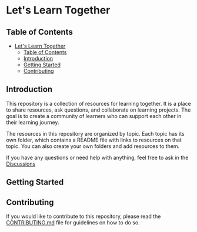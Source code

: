 # Let's Learn Together

## Table of Contents

- [Let's Learn Together](#lets-learn-together)
	- [Table of Contents](#table-of-contents)
	- [Introduction](#introduction)
	- [Getting Started](#getting-started)
	- [Contributing](#contributing)

## Introduction

This repository is a collection of resources for learning together. It is a place to share resources, ask questions, and collaborate on learning projects. The goal is to create a community of learners who can support each other in their learning journey.

The resources in this repository are organized by topic. Each topic has its own folder, which contains a README file with links to resources on that topic. You can also create your own folders and add resources to them.

If you have any questions or need help with anything, feel free to ask in the [Discussions]() 

## Getting Started

## Contributing

If you would like to contribute to this repository, please read the [CONTRIBUTING.md]() file for guidelines on how to do so.

```
